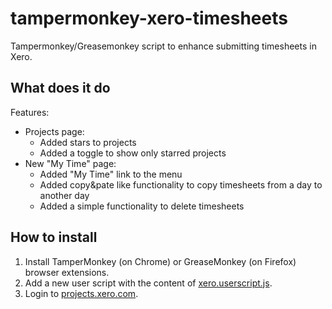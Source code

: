 # tampermonkey-xero-timesheets

Tampermonkey/Greasemonkey script to enhance submitting timesheets in Xero.

## What does it do

Features:

* Projects page:
  * Added stars to projects
  * Added a toggle to show only starred projects
* New "My Time" page:
  * Added "My Time" link to the menu
  * Added copy&pate like functionality to copy timesheets from a day to another day
  * Added a simple functionality to delete timesheets

## How to install

1. Install TamperMonkey (on Chrome) or GreaseMonkey (on Firefox) browser extensions.
2. Add a new user script with the content of [xero.userscript.js](./xero.userscript.js).
3. Login to [projects.xero.com](https://projects.xero.com).
